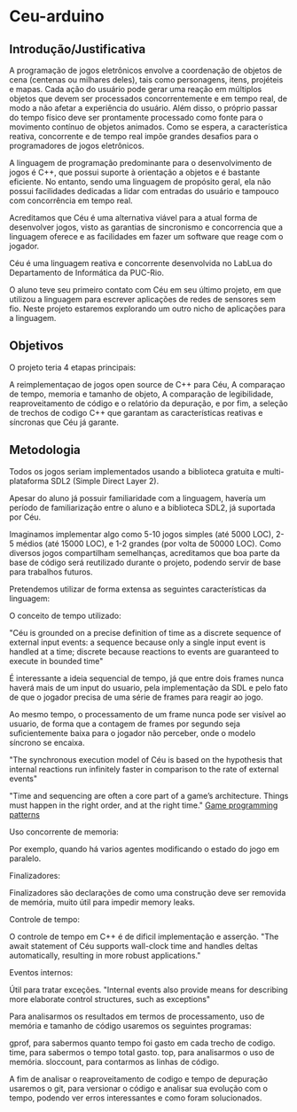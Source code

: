 # Ceu-arduino

Introdução/Justificativa
------------------------

A programação de jogos eletrônicos envolve a coordenação de objetos de cena
(centenas ou milhares deles), tais como personagens, itens, projéteis e mapas.
Cada ação do usuário pode gerar uma reação em múltiplos objetos que devem ser
processados concorrentemente e em tempo real, de modo a não afetar a
experiência do usuário.
Além disso, o próprio passar do tempo físico deve ser prontamente processado
como fonte para o movimento contínuo de objetos animados.
Como se espera, a característica reativa, concorrente e de tempo real impõe
grandes desafios para o programadores de jogos eletrônicos.

A linguagem de programação predominante para o desenvolvimento de jogos é C++,
que possui suporte à orientação a objetos e é bastante eficiente.
No entanto, sendo uma linguagem de propósito geral, ela não possui facilidades
dedicadas a lidar com entradas do usuário e tampouco com concorrência em tempo
real.

Acreditamos que Céu é uma alternativa viável para a atual forma de desenvolver jogos, visto as garantias de sincronismo e 
concorrencia que a linguagem oferece e as facilidades em fazer um software que reage com o jogador.

Céu é uma linguagem reativa e concorrente desenvolvida no LabLua do
Departamento de Informática da PUC-Rio.

O aluno teve seu primeiro contato com Céu em seu último projeto, em que utilizou a linguagem para escrever aplicações de redes de sensores sem fio. 
Neste projeto estaremos explorando um outro nicho de aplicações para a linguagem.

Objetivos
---------


O projeto teria 4 etapas principais: 

A reimplementaçao de jogos open source de C++ para Céu,
A comparaçao de tempo, memoria e tamanho de objeto,
A comparação de legibilidade, reaproveitamento de código e o relatório da depuração,
e por fim, a seleção de trechos de codigo C++ que garantam as características reativas e síncronas que Céu já garante.

Metodologia 
-----------

Todos os jogos seriam implementados usando a biblioteca gratuita e multi-plataforma SDL2 (Simple Direct Layer 2).

Apesar do aluno já possuir familiaridade com a linguagem, havería um período de familiarização entre o aluno e a biblioteca SDL2, já suportada por Céu.

Imaginamos implementar algo como 5-10 jogos simples (até 5000 LOC), 2-5 médios (até 15000 LOC), e 1-2 grandes (por volta de 50000 LOC).
Como diversos jogos compartilham semelhanças, acreditamos que boa parte da base de código será reutilizado durante o projeto, podendo servir de base para trabalhos futuros.

Pretendemos utilizar de forma extensa as seguintes características da linguagem:

O conceito de tempo utilizado:

"Céu is grounded on a precise definition of time as a discrete sequence of external input events: a sequence because only a single input event is handled at a time; discrete because reactions to events are guaranteed to execute in bounded time"

É interessante a ideia sequencial de tempo, já que entre dois frames nunca haverá mais de um input do usuario, pela implementação da SDL e pelo fato de que o jogador precisa de uma série de frames para reagir ao jogo. 

Ao mesmo tempo, o processamento de um frame nunca pode ser visível ao usuario, de forma que a contagem de frames por segundo seja suficientemente baixa para o jogador não perceber, onde o modelo síncrono se encaixa.

"The synchronous execution model of Céu is based on the hypothesis that internal reactions run infinitely faster in comparison to the rate of external events"

"Time and sequencing are often a core part of a game’s architecture. Things must happen in the right order, and at the right time." [Game programming patterns](http://gameprogrammingpatterns.com/)

Uso concorrente de memoria:

Por exemplo, quando há varios agentes modificando o estado do jogo em paralelo.

Finalizadores:

Finalizadores são declarações de como uma construção deve ser removida de memória, muito útil para impedir memory leaks.

Controle de tempo:

O controle de tempo em C++ é de dificil implementação e asserção.
"The await statement of Céu supports wall-clock time and handles deltas automatically, resulting in more robust applications."

Eventos internos:

Útil para tratar exceções.
"Internal events also provide means for describing more elaborate control structures, such as exceptions"

Para analisarmos os resultados em termos de processamento, uso de memória e tamanho de código usaremos os seguintes programas: 

gprof, para sabermos quanto tempo foi gasto em cada trecho de codigo.
time, para sabermos o tempo total gasto.
top, para analisarmos o uso de memória.
sloccount, para contarmos as linhas de código.

A fim de analisar o reaproveitamento de codigo e tempo de depuração usaremos o git, para versionar o código e analisar sua evolução com o tempo, podendo ver erros interessantes e como foram solucionados.

